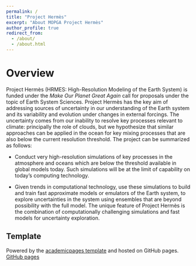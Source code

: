 ```yaml
---
permalink: /
title: "Project Hermès"
excerpt: "About MOPGA Project Hermès"
author_profile: true
redirect_from: 
  - /about/
  - /about.html
---
```


# Overview

Project Hermès (HRMES: High-Resolution Modeling of the Earth System) is funded under the _Make Our Planet Great Again_ call for proposals under the topic of Earth System Sciences. Project Hermès has the key aim of addressing sources of uncertainty in our understanding of the Earth system and its variability and evolution under changes in external forcings. The uncertainty comes from our inability to resolve key processes relevant to climate: principally the role of clouds, but we hypothesize that similar approaches can be applied in the ocean for key mixing processes that are also below the current resolution threshold. The project can be summarized as follows: 

- Conduct very high-resolution simulations of key processes in the
  atmosphere and oceans which are below the threshold available in
  global models today. Such simulations will be at the limit of
  capability on today’s computing technology.

- Given trends in computational technology, use these simulations to
  build and train fast approximate models or emulators of the Earth
  system, to explore uncertainties in the system using ensembles that
  are beyond possibility with the full model. The unique feature of
  Project Hermès is the combination of computationally challenging
  simulations and fast models for uncertainty exploration.



## Template

Powered by the [academicpages template](https://github.com/academicpages/academicpages.github.io) and hosted on GitHub pages. [GitHub pages](https://pages.github.com) 
